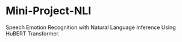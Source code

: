 # Mini-Project-NLI
Speech Emotion Recognition with Natural Language Inference Using HuBERT Transformer.
  
